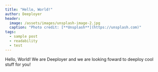 ```yaml
---
title: "Hello, World!"
author: Deeployer
header:
  image: /assets/images/unsplash-image-2.jpg
  caption: "Photo credit: [**Unsplash**](https://unsplash.com)"
tags: 
  - sample post
  - readability
  - test
---
```


Hello, World! We are Deeployer and we are looking foward to deeploy cool stuff for you!
